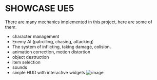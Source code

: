 # SHOWCASE UE5

 There are many mechanics implemented in this project, here are some of them:
- character management
- Enemy AI (patrolling, chasing, attacking)
- The system of inflicting, taking damage, colision.
- animation correction, motion distortion
- object destruction
- item selection
- sounds
- simple HUD with interactive widgets
![image](https://github.com/user-attachments/assets/e9e2eb55-4351-4290-bcb4-763fb2d7a05a)
